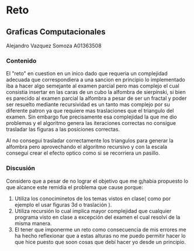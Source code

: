 # Reto
## Graficas Computacionales
Alejandro Vazquez Somoza A01363508

### Contenido 
El "reto" en cuestion en un inico dado que requeria un complejidad adecuada que correspondiera a una sancion en principio lo implementado iba a hacer algo semejante al examen parcial pero mas complejo el cual consistia insertar en las caras de un cubo la alfombra de sierpinski, si bien es parecido al examen parcial la alfombra a pesar de ser un fractal y poder ser resuelto mediante recursividad es un tanto mas complejo por su diferente patron ya que requiere mas traslaciones que el triangulo del examen. Sin embargo fue precisamente esa complejidad la que me dio problemas y el algoritmo genera las iteraciones correctas no consigue trasladar las figuras a las posiciones correctas. 

Al no consegui trasladar correctamente los triangulos para generar la alfombra pero aprovechando el algoritmo recursivo y con la escala conseguí crear el efecto optico como si se recorriera un pasillo.

### Discusión 
Considero que a pesar de no lograr el objetivo que me g¡habia propuesto lo que alcance este remidia el problema que cause porque:

1. Utiliza los conociminetos de los temas vistos en clase( como por ejemplo el usar figuras 3d o traslación ).
2. Utiliza recursión lo cual implica mayor complejidad que cualquier programa visto en clase a excepción del examen el cual resolví de la misma manera.
3. El tener que imponerme un reto como consecuencia de mis errores me ha hecho reflexionar que a estas alturas no me puedo permitir hacer lo que hice puesto que soon cosas que debí hacer yo desde un principio.



